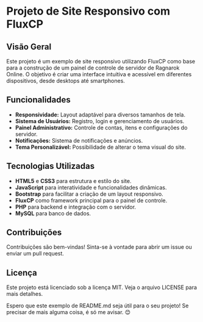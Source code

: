 # Projeto de Site Responsivo com FluxCP

## Visão Geral
Este projeto é um exemplo de site responsivo utilizando FluxCP como base para a construção de um painel de controle de servidor de Ragnarok Online. O objetivo é criar uma interface intuitiva e acessível em diferentes dispositivos, desde desktops até smartphones.

## Funcionalidades
- **Responsividade:** Layout adaptável para diversos tamanhos de tela.
- **Sistema de Usuários:** Registro, login e gerenciamento de usuários.
- **Painel Administrativo:** Controle de contas, itens e configurações do servidor.
- **Notificações:** Sistema de notificações e anúncios.
- **Tema Personalizável:** Possibilidade de alterar o tema visual do site.

## Tecnologias Utilizadas
- **HTML5** e **CSS3** para estrutura e estilo do site.
- **JavaScript** para interatividade e funcionalidades dinâmicas.
- **Bootstrap** para facilitar a criação de um layout responsivo.
- **FluxCP** como framework principal para o painel de controle.
- **PHP** para backend e integração com o servidor.
- **MySQL** para banco de dados.

## Contribuições
Contribuições são bem-vindas! Sinta-se à vontade para abrir um issue ou enviar um pull request.

## Licença
Este projeto está licenciado sob a licença MIT. Veja o arquivo LICENSE para mais detalhes.

Espero que este exemplo de README.md seja útil para o seu projeto! Se precisar de mais alguma coisa, é só me avisar. 😊
